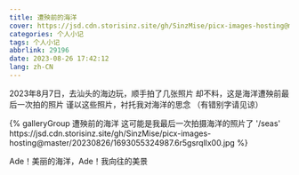 ```yaml
---
title: 遭殃前的海洋
cover: https://jsd.cdn.storisinz.site/gh/SinzMise/picx-images-hosting@master/20230826/1693055324987.6r5gsrqllx00.jpg
categories: 个人小记
tags: 个人小记
abbrlink: 29196
date: 2023-08-26 17:42:12
lang: zh-CN
---
```

2023年8月7日，去汕头的海边玩，顺手拍了几张照片
却不料，这是海洋遭殃前最后一次拍的照片
谨以这些照片，衬托我对海洋的思念
（有错别字请见谅）

<div class="gallery-group-main">
{% galleryGroup 遭殃前的海洋 这可能是我最后一次拍摄海洋的照片了 '/seas' https://jsd.cdn.storisinz.site/gh/SinzMise/picx-images-hosting@master/20230826/1693055324987.6r5gsrqllx00.jpg %}
</div>

Ade！美丽的海洋，Ade！我向往的美景